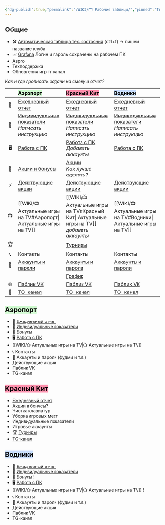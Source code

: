 ```yaml
---
{"dg-publish":true,"permalink":"/WIKI/🗂️ Рабочие таблицы/","pinned":"True"}
---
```


## Общие
- 🛠️ [Автоматическая таблица тех. состояния](https://docs.google.com/spreadsheets/d/1StF6ZvoXltQ4feF64ZpRRpEo7RGWRwR_n_IXNiC0LPI/edit?gid=355896637#gid=355896637) (ctrl+f) -> пишем название клуба
- 📈 [Grafana](http://monitor.colizeumarena.ru:3000/login) Логин и пароль сохранены на рабочем ПК
- Aspro
- Техподдержка
- Обновления игр тг канал


*Как и где прописать задачи на смену и отчет?*
 

|     | <mark style="background: #BBFABBA6;">**Аэропорт**</mark>                                                                                                                   | <mark style="background: #FF5582A6;">**Красный Кит**</mark>                                                                                                                | <mark style="background: #ADCCFFA6;">**Водники**</mark>                                                                                                                     |
| :-: | :------------------------------------------------------------------------------------------------------------------------------------------------------------------------- | :------------------------------------------------------------------------------------------------------------------------------------------------------------------------- | :-------------------------------------------------------------------------------------------------------------------------------------------------------------------------- |
| 📄  | [Ежедневный отчет](https://docs.google.com/spreadsheets/d/1d1Yrswvjz9XZaicDF7Wb5hF4CZ0zViRS/edit?gid=137669561#gid=137669561)                                              | [Ежедневный отчет](https://docs.google.com/spreadsheets/d/1UZ7DZjnoqPZeTFf2HAemNYcV5qTbaEZp8B7_5R5ZLjc/edit?gid=865010816#gid=865010816)                                   | [Ежедневный отчет](https://docs.google.com/spreadsheets/d/10d9FZT_pKT17wfxNhQRhbcDp16NCGe4-If11dSdMGrI/edit?gid=1786654884#gid=1786654884)                                  |
| 👥  | [Индивидуальные показатели](https://docs.google.com/spreadsheets/d/14FCIqBD7qTqr21XCCX4rd77dgZHLRsnBIMW-u438IMI/edit?gid=597031695#gid=597031695)<br>*Написать инструкцию* | [Индивидуальные показатели](https://docs.google.com/spreadsheets/d/1g14ncqAiLD2d7MeKNIx2aIzhJwynVpA1zcAo55O05EQ/edit?gid=857533446#gid=857533446)<br>*Написать инструкцию* | [Индивидуальные показатели ](https://docs.google.com/spreadsheets/d/1PNC2HNT7UX2kMkxS2Uhm7zwvyxUWYrui5L-3R7uIApE/edit?gid=361751968#gid=361751968)<br>*Написать инструкцию* |
| 🖥️ | [Работа с ПК](https://docs.google.com/spreadsheets/d/1XiFVcC-7lcAApnLc-jUx74Fp4SNHWIIgIrnexGzMj8g/edit?gid=709296972#gid=709296972)                                        | [Работа с ПК](https://docs.google.com/spreadsheets/d/1ZhdSz_9YqTlwhuMxagGPj6Ouqk6ymOR-NGejrr5Dmbg/edit?gid=709296972#gid=709296972)<br>*Добавить аккаунты*                 | [Работа с ПК](https://docs.google.com/spreadsheets/d/1N3Yc_Na6JEh_STYmJujmpNgf2ewxEDlQ0S-NgXC3Nco/edit?gid=709296972#gid=709296972)                                         |
| 💸  | [Акции и бонусы](https://docs.google.com/spreadsheets/d/14wu2Yjqbb70pyL74_r8KwUfDZ0FWS5L8E8Gtoo5J3Sg/edit?pli=1&gid=1459770033#gid=1459770033)                             | [Акции](https://docs.google.com/spreadsheets/d/1ZxndpHStN2j5oaq0c4aRtZdOIVIlbQqrV8UE570owbM/edit?gid=848212289#gid=848212289)<br>*Как лучше сделать?*                      |                                                                                                                                                                             |
|  ⚡  | [Действующие акции](https://vk.com/@colizeum_aeroport-deistvuuschie-akcii)                                                                                                 | [Действующие акции](https://vk.com/@colizeum_mytishchi-nashi-akcii)                                                                                                        | [Действующие акции](https://vk.com/@colizeum_vodniki-promo)                                                                                                                 |
| 📺  | [[WIKI/📺 Актуальные игры на TV#Аэропорт\| Актуальные игры на TV]]                                                                                                              | [[WIKI/📺 Актуальные игры на TV#Красный Кит\| Актуальные игры на TV]]<br>*добавить аккаунты*                                                                                    | [[WIKI/📺 Актуальные игры на TV#Водники\| Актуальные игры на TV]]<br>                                                                                                            |
| 🏆  |                                                                                                                                                                            | [Турниры](https://docs.google.com/spreadsheets/d/14YxHbotCRTsZY6p3xLIKVFDdLtbG1c7vw8Pg2BjZSk0/edit?gid=269765567#gid=269765567)                                            |                                                                                                                                                                             |
| 📞  | Контакты                                                                                                                                                                   | Контакты                                                                                                                                                                   | Контакты                                                                                                                                                                    |
| 🔐  | [Аккаунты и пароли](https://docs.google.com/spreadsheets/d/1NOY3H0Hm_PjjCF8dbJV8RI2sjTYrs2DSCJ3BKl7AvYQ/edit?gid=0#gid=0)                                                  | [Аккаунты и пароли](https://docs.google.com/spreadsheets/d/1CN_ovLyq54_9x94UZrDXfpodZ8tgPR1rx6xjSZo1CxE/edit?gid=0#gid=0)                                                  | [Аккаунты и пароли](https://docs.google.com/spreadsheets/d/1JU8frYvG7W0hHNGudnthI1EgTzAzBT2d1h5E8ottMWM/edit?gid=0#gid=0)                                                   |
|     |                                                                                                                                                                            | [График](https://docs.google.com/spreadsheets/d/10oaXBWMK03cUTbsr8MMx9uj5GH_TYwpBOmQYI6DdGqg/edit?gid=0#gid=0)                                                             |                                                                                                                                                                             |
| 🌐  | [Паблик VK](https://vk.com/colizeum_aeroport)                                                                                                                              | [Паблик VK](https://vk.com/colizeum_mytishchi)                                                                                                                             | [Паблик VK](https://vk.com/colizeum_vodniki)                                                                                                                                |
| 📣  | [TG-канал](https://t.me/colizeumaero)                                                                                                                                      | [TG-канал](https://t.me/colizeumkrkit)                                                                                                                                     | [TG-канал](https://t.me/colizeumvodniki)                                                                                                                                    |

## <mark style="background: #BBFABBA6;">Аэропорт</mark>
- 📄 [Ежедневный отчет](https://docs.google.com/spreadsheets/d/1d1Yrswvjz9XZaicDF7Wb5hF4CZ0zViRS/edit?gid=137669561#gid=137669561)
- 👥 [Индивидуальные показатели ](https://docs.google.com/spreadsheets/d/14FCIqBD7qTqr21XCCX4rd77dgZHLRsnBIMW-u438IMI/edit?gid=1413860613#gid=1413860613)
- 💸 [Бонусы](https://docs.google.com/spreadsheets/d/14wu2Yjqbb70pyL74_r8KwUfDZ0FWS5L8E8Gtoo5J3Sg/edit?pli=1&gid=1459770033#gid=1459770033)
- 🖥️ [Работа с ПК](https://docs.google.com/spreadsheets/d/1XiFVcC-7lcAApnLc-jUx74Fp4SNHWIIgIrnexGzMj8g/edit?gid=709296972#gid=709296972) 
- [[WIKI/📺 Актуальные игры на TV\|📺 Актуальные игры на TV]]
- 📞 Контакты
- 🔐 Аккаунты и пароли (фудми и т.п.)
- Действующие акции
- Паблик VK
- TG-канал
## <mark style="background: #FF5582A6;">Красный Кит</mark>
- [Ежедневный отчет](https://docs.google.com/spreadsheets/d/1UZ7DZjnoqPZeTFf2HAemNYcV5qTbaEZp8B7_5R5ZLjc/edit?gid=865010816#gid=865010816)
- [Акции](https://docs.google.com/spreadsheets/d/1ZxndpHStN2j5oaq0c4aRtZdOIVIlbQqrV8UE570owbM/edit?gid=848212289#gid=848212289) и бонусы?
- Чистка клавиатур
- Уборка игровых мест
- Индивидуальные показатели 
- Игровые аккаунты
- 🏆 [Турниры](https://docs.google.com/spreadsheets/d/14YxHbotCRTsZY6p3xLIKVFDdLtbG1c7vw8Pg2BjZSk0/edit?gid=269765567#gid=269765567)
- [TG-канал](https://t.me/colizeumkrkit)
## <mark style="background: #ADCCFFA6;">Водники</mark>
- 📄 [Ежедневный отчет](https://docs.google.com/spreadsheets/d/10d9FZT_pKT17wfxNhQRhbcDp16NCGe4-If11dSdMGrI/edit?gid=1786654884#gid=1786654884)
- 👥 [Индивидуальные показатели ](https://docs.google.com/spreadsheets/d/1PNC2HNT7UX2kMkxS2Uhm7zwvyxUWYrui5L-3R7uIApE/edit?gid=1846721345#gid=1846721345)
- 💸 [Бонусы](https://docs.google.com/spreadsheets/d/14wu2Yjqbb70pyL74_r8KwUfDZ0FWS5L8E8Gtoo5J3Sg/edit?pli=1&gid=1459770033#gid=1459770033) !
- 🖥️ [Работа с ПК](https://docs.google.com/spreadsheets/d/1XiFVcC-7lcAApnLc-jUx74Fp4SNHWIIgIrnexGzMj8g/edit?gid=709296972#gid=709296972) 
- [[WIKI/📺 Актуальные игры на TV\|📺 Актуальные игры на TV]] !
- 📞 Контакты
- 🔐 Аккаунты и пароли (фудми и т.п.)
- Действующие акции
- Паблик VK
- TG-канал
